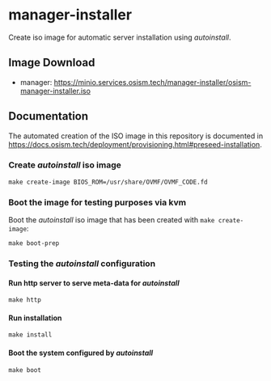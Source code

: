 # manager-installer

Create iso image for automatic server installation using *autoinstall*.

## Image Download

* manager: https://minio.services.osism.tech/manager-installer/osism-manager-installer.iso

## Documentation

The automated creation of the ISO image in this repository is documented in
<https://docs.osism.tech/deployment/provisioning.html#preseed-installation>.

### Create *autoinstall* iso image

```shell
make create-image BIOS_ROM=/usr/share/OVMF/OVMF_CODE.fd
```

### Boot the image for testing purposes via kvm

Boot the *autoinstall* iso image that has been created with `make create-image`:

```shell
make boot-prep
```

### Testing the *autoinstall* configuration

#### Run http server to serve meta-data for *autoinstall*

```shell
make http
```

#### Run installation

```shell
make install
```

#### Boot the system configured by *autoinstall*

```shell
make boot
```
